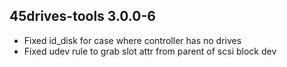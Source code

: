 ## 45drives-tools 3.0.0-6

* Fixed id_disk for case where controller has no drives
* Fixed udev rule to grab slot attr from parent of scsi block dev